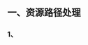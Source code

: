 ## 一、资源路径处理

### 1、<template>部分

因为 webpack 会将静态资源都打包在 dist 下的某个文件夹中，并且文件名还有 hash 值。这个目录和项目中资源的路径完全不同。

比如

```
src/assets/image/logo.jpg
   经过webpack编译后，可能路径为
dist/public/image/logo.1d997ea3.jpg
```

而 node 的 require("/src/assets/image/logo.jpg")方法在找 url 时，会遍历查找已经编译好的资源，通过正则表达式匹配到相同名称，并带有 hash 值的那个文件，即
dist/public/image/logo.1d997ea3.jpg

然后加载进来。

而当 Vue Loader 编译单文件组件中的 <template> 块时，它也会将所有遇到的资源 URL 转换为 webpack 模块请求。(这样我们就没必要手动调用 require 了，交给 vue-loader 处理了)

**vue-loader 默认可以处理的标签/特性的组合如下:**

```
{
  video: ['src', 'poster'],
  source: 'src',  //source元素上的src属性
  img: 'src',   //即img元素上的src属性
  image: 'xlink:href'
}
```

**转换规则:**

a、如果路径是绝对路径，会被原样保留。如/src/assets/image/login/title.png

```
//代码
<img src="/src/assets/image/login/title.png" alt="">

//渲染后html页面
<img data-v-70c98a68="" src="/src/assets/image/login/title.png" alt="">
//当然这个图片是无法展示的，因为编译后title.png已不在src/assets/image/login下了
```

b、如果路径以 . 开头，将会被看作相对的模块依赖。如 ./titlea.png

```
//代码
<img src="./titlea.png" alt="">

//渲染后html页面
<img data-v-70c98a68="" src="/static/img/titlea.1e9fa570.png" alt="">
```

c、如果路径以 @ 开头，也会被看作模块依赖。如果你的 webpack 配置中给 @ 配置了 alias，这就很有用了。所有 vue-cli 创建的项目都默认配置了将 @ 指向 /src

```
//代码
<img src="@/assets/image/login/title.png" alt="">

//渲染后html页面
<img data-v-70c98a68="" src="/static/img/title.1e9fa570.png" alt="">
```

d、如果路径以 ~ 开头，其后的部分将会被看作模块依赖，即可以加载含有别名的静态资源，又可以加载 node-modules 中的资源。如

```
//代码
<img src="~@/assets/image/login/title.png" alt="">
//渲染后html页面
<img data-v-70c98a68="" src="/static/img/title.1e9fa570.png" alt="">


//代码
<img src="~[npm包名]/logo.png" alt="">
//渲染后的html页面
<img data-v-70c98a68="" src="/static/img/logo.2f53e458.png" alt="">
```

### 2、<style>部分

由于 vue-loader 在处理 style 时，采用的是 style-loader，所以可能 和上面<template>部分的转换规则不太一样。

```
//即在vue-loader的内部使用css-loader
module.exports = {
  module: {
    rules: [
      {
        test: /\.css$/,
        loader: 'css-loader',
        options: {  //默认选项
          url: true,
          import: true,
        },
      },
    ],
  },
};
```

url 为 true 时，则意味着可以将 url 中的字符串通过 require()加载进来

**转换规则**

a、如果路径是绝对路径，会被原样保留。如 /src/assets/image/login/title.png

```
//代码
<style scoped>
.login-wrap {
  background-image: url("/src/assets/image/login/title.png");
}
</style>

//渲染后css
.login-wrap[data-v-70c98a68] {
  background-image: url(/src/assets/image/login/title.png);
}
```

b、如果路径以 . 开头，将会被看作相对的模块依赖。如 ./titlea.png

```
//代码
<style scoped>
.login-wrap {
  background-image: url("./titlea.png");
}
</style>

//渲染后css
.login-wrap[data-v-70c98a68] {
  background-image: url(/static/img/titlea.1e9fa570.png);
}
```

c、如果路径以 ~ 开头，其后的部分将会被看作模块依赖，即可以加载含有别名的静态资源，又可以加载 node-modules 中的资源。如

```
//代码
<style scoped>
.login-wrap {
  background-image: url("~[npm包名]/logo.png");
}
</style>

//渲染后css
.login-wrap[data-v-70c98a68] {
  background-image: url(/static/img/logo.e05643fc.png);
}




//代码
<style scoped>
.login-wrap {
  background-image: url("~@/assets/image/login/bg.png");
}
</style>

//渲染后css
.login-wrap[data-v-70c98a68] {
  background-image: url(/static/img/bg.1d997ea3.png);
}
```

注意：
和上面的 template 相比，*唯独少了直接用@开头的方式 url("@/assett/logo.png")*
